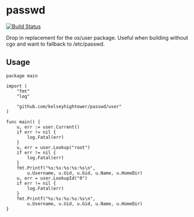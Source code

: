 # passwd

[![Build Status](https://travis-ci.org/kelseyhightower/passwd.png?branch=master)](https://travis-ci.org/kelseyhightower/passwd)

Drop in replacement for the os/user package. Useful when building without cgo and want to fallback to /etc/passwd.

## Usage

```
package main

import (
	"fmt"
	"log"

	"github.com/kelseyhightower/passwd/user"
)

func main() {
	u, err := user.Current()
	if err != nil {
		log.Fatal(err)
	}
	u, err = user.Lookup("root")
	if err != nil {
		log.Fatal(err)
	}
	fmt.Printf("%s:%s:%s:%s:%s\n",
		u.Username, u.Uid, u.Gid, u.Name, u.HomeDir)
	u, err = user.LookupId("0")
	if err != nil {
		log.Fatal(err)
	}
	fmt.Printf("%s:%s:%s:%s:%s\n",
		u.Username, u.Uid, u.Gid, u.Name, u.HomeDir)
}
```
